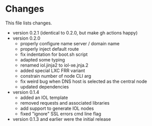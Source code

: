 # Changes

This file lists changes.

- version 0.2.1 (identical to 0.2.0, but make gh actions happy)
- version 0.2.0
  - properly configure name server / domain name
  - properly inject default route
  - fix indentation for boot.sh script
  - adapted some typing
  - renamed iol.jinja2 to iol-xe.jnja.2
  - added special LXC FRR variant
  - constrain number of node CLI arg
  - fix weird bug when DNS host is selected as the central node
  - updated dependencies
- version 0.1.4
  - added an IOL template
  - removed requests and associated libraries
  - add support to generate IOL nodes
  - fixed "ignore" SSL errors cmd line flag
- version 0.1.3 and earlier were the initial release
